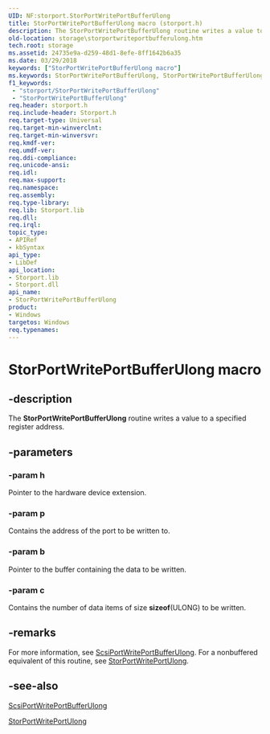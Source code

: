 ```yaml
---
UID: NF:storport.StorPortWritePortBufferUlong
title: StorPortWritePortBufferUlong macro (storport.h)
description: The StorPortWritePortBufferUlong routine writes a value to a specified register address.
old-location: storage\storportwriteportbufferulong.htm
tech.root: storage
ms.assetid: 24735e9a-d259-48d1-8efe-8ff1642b6a35
ms.date: 03/29/2018
keywords: ["StorPortWritePortBufferUlong macro"]
ms.keywords: StorPortWritePortBufferUlong, StorPortWritePortBufferUlong routine [Storage Devices], storage.storportwriteportbufferulong, storport/StorPortWritePortBufferUlong, storprt_7ab33563-108d-4d20-8205-c3f5ac790f59.xml
f1_keywords:
 - "storport/StorPortWritePortBufferUlong"
 - "StorPortWritePortBufferUlong"
req.header: storport.h
req.include-header: Storport.h
req.target-type: Universal
req.target-min-winverclnt: 
req.target-min-winversvr: 
req.kmdf-ver: 
req.umdf-ver: 
req.ddi-compliance: 
req.unicode-ansi: 
req.idl: 
req.max-support: 
req.namespace: 
req.assembly: 
req.type-library: 
req.lib: Storport.lib
req.dll: 
req.irql: 
topic_type:
- APIRef
- kbSyntax
api_type:
- LibDef
api_location:
- Storport.lib
- Storport.dll
api_name:
- StorPortWritePortBufferUlong
product:
- Windows
targetos: Windows
req.typenames: 
---
```


# StorPortWritePortBufferUlong macro


## -description


The <b>StorPortWritePortBufferUlong</b> routine writes a value to a specified register address. 


## -parameters




### -param h

<p>Pointer to the hardware device extension.</p>


### -param p

<p>Contains the address of the port to be written to. </p>


### -param b

<p>Pointer to the buffer containing the data to be written. </p>


### -param c

<p>Contains the number of data items of size <b>sizeof</b>(ULONG) to be written. </p>






## -remarks



For more information, see <a href="https://docs.microsoft.com/windows-hardware/drivers/ddi/srb/nf-srb-scsiportwriteportbufferulong">ScsiPortWritePortBufferUlong</a>. For a nonbuffered equivalent of this routine, see <a href="https://docs.microsoft.com/windows-hardware/drivers/ddi/storport/nf-storport-storportwriteportulong">StorPortWritePortUlong</a>. 




## -see-also




<a href="https://docs.microsoft.com/windows-hardware/drivers/ddi/srb/nf-srb-scsiportwriteportbufferulong">ScsiPortWritePortBufferUlong</a>



<a href="https://docs.microsoft.com/windows-hardware/drivers/ddi/storport/nf-storport-storportwriteportulong">StorPortWritePortUlong</a>
 

 


